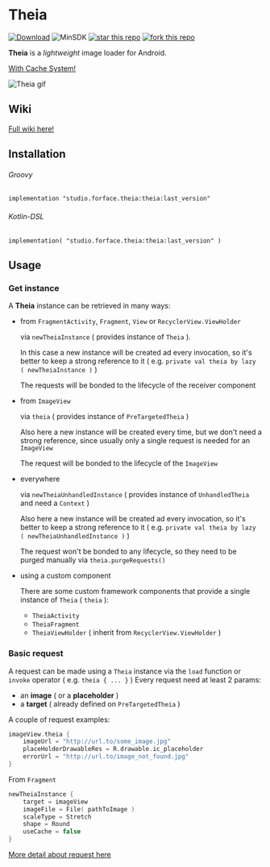 # Theia

[![Download](https://api.bintray.com/packages/4face/Theia/studio.forface.theia/images/download.svg)](https://bintray.com/4face/Theia/studio.forface.theia/_latestVersion)  ![MinSDK](https://img.shields.io/badge/MinSDK-14-f44336.svg)  [![star this repo](http://githubbadges.com/star.svg?user=4face-studi0&repo=Theia&style=flat&color=fff&background=4caf50)](https://github.com/4face-studi0/Theia)  [![fork this repo](http://githubbadges.com/fork.svg?user=4face-studi0&repo=Theia&style=flat&color=fff&background=4caf50)](https://github.com/4face-studi0/Theia/fork)

**Theia** is a *lightweight* image loader for Android.

<u>With Cache System!</u>

![Theia gif](https://media.giphy.com/media/1Bh5mrJo1uLifyXcj4/giphy.gif)

## Wiki
[Full wiki here!](https://github.com/4face-studi0/Theia/wiki)

## Installation 

###### Groovy

`implementation "studio.forface.theia:theia:last_version"`

###### Kotlin-DSL

`implementation( "studio.forface.theia:theia:last_version" )`

## Usage

### Get instance
A **Theia** instance can be retrieved in many ways:

* from `FragmentActivity`, `Fragment`, `View` or `RecyclerView.ViewHolder`

  via `newTheiaInstance` ( provides instance of `Theia` ).

  In this case a new instance will be created ad every invocation, so it's better to keep a strong reference to it ( e.g. `private val theia by lazy ( newTheiaInstance )` )

  The requests will be bonded to the lifecycle of the receiver component

* from `ImageView`

  via `theia` ( provides instance of `PreTargetedTheia` )

  Also here a new instance will be created every time, but we don't need a strong reference, since usually only a single request is needed for an `ImageView`

  The request will be bonded to the lifecycle of the `ImageView`

* everywhere

  via `newTheiaUnhandledInstance` ( provides instance of `UnhandledTheia` and need a `Context` )

  Also here a new instance will be created ad every invocation, so it's better to keep a strong reference to it ( e.g. `private val theia by lazy ( newTheiaUnhandledInstance )` )

  The request won't be bonded to any lifecycle, so they need to be purged manually via `theia.purgeRequests()`

* using a custom component

  There are some custom framework components that provide a single instance of `Theia` ( `theia` ):

   * `TheiaActivity`
   * `TheiaFragment`
   * `TheiaViewHolder` ( inherit from `RecyclerView.ViewHolder` )

### Basic request
A request can be made using a `Theia` instance via the `load` function or `invoke` operator ( e.g. `theia { ... }` )
Every request need at least 2 params:
* an **image** ( or a **placeholder** )
* a **target** ( already defined on `PreTargetedTheia` )

A couple of request examples:
```kotlin
imageView.theia {
    imageUrl = "http://url.to/some_image.jpg"
    placeHolderDrawableRes = R.drawable.ic_placeholder
    errorUrl = "http://url.to/image_not_found.jpg"
}
```
From `Fragment`
```kotlin
newTheiaInstance {
    target = imageView
    imageFile = File( pathToImage )
    scaleType = Stretch
    shape = Round
    useCache = false
}
```
[More detail about request here](https://github.com/4face-studi0/Theia/wiki/Request-params)
